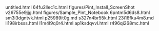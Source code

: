 untitled.html
64fu2llec1c.html
figures/Pint_Install_ScreenShot
v26755e9jjg.html
figures/Sample_Pint_Notebook
6pntm5d6ds8.html
sm3i3dgntvk.html
p25989it0g.md
s327n4br55k.html
23i16fku4m8.md
li198irbsss.html
l1m4l9q0r4.html
ap1ksdqvvl.html
r496qi268mc.html